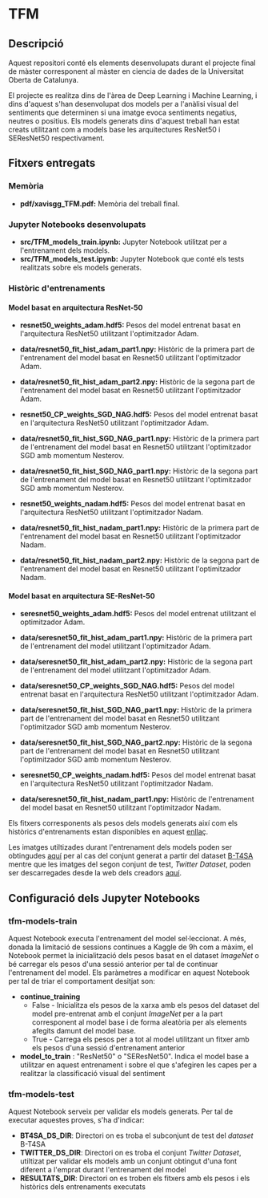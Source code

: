 # TFM

## Descripció
Aquest repositori conté els elements desenvolupats durant el projecte final de màster corresponent al màster en ciencia de dades de la Universitat Oberta de Catalunya.

El projecte es realitza dins de l'àrea de Deep Learning i Machine Learning, i dins d'aquest s'han desenvolupat dos models per a l'anàlisi visual del sentiments que determinen si una imatge evoca sentiments negatius, neutres o positius. Els models generats dins d'aquest treball han estat creats utilitzant com a models base les arquitectures ResNet50 i SEResNet50 respectivament.

## Fitxers entregats
### Memòria 
- **pdf/xavisgg_TFM.pdf:** Memòria del treball final.

### Jupyter Notebooks desenvolupats
- **src/TFM_models_train.ipynb:** Jupyter Notebook utilitzat per a l'entrenament dels models.
- **src/TFM_models_test.ipynb:** Jupyter Notebook que conté els tests realitzats sobre els models generats.

### Històric d'entrenaments

#### Model basat en arquitectura ResNet-50
- **resnet50_weights_adam.hdf5:** Pesos del model entrenat basat en l'arquitectura ResNet50 utilitzant l'optimitzador Adam.
- **data/resnet50_fit_hist_adam_part1.npy:** Històric de la primera part de l'entrenament del model basat en Resnet50 utilitzant l'optimitzador Adam.
- **data/resnet50_fit_hist_adam_part2.npy:** Històric de la segona part de l'entrenament del model basat en Resnet50 utilitzant l'optimitzador Adam.

- **resnet50_CP_weights_SGD_NAG.hdf5:** Pesos del model entrenat basat en l'arquitectura ResNet50 utilitzant l'optimitzador Adam.
- **data/resnet50_fit_hist_SGD_NAG_part1.npy:** Històric de la primera part de l'entrenament del model basat en Resnet50 utilitzant l'optimitzador SGD amb momentum      Nesterov.
- **data/resnet50_fit_hist_SGD_NAG_part1.npy:** Històric de la segona part de l'entrenament del model basat en Resnet50 utilitzant l'optimitzador SGD amb momentum          Nesterov.


- **resnet50_weights_nadam.hdf5:** Pesos del model entrenat basat en l'arquitectura ResNet50 utilitzant l'optimitzador Nadam.
- **data/resnet50_fit_hist_nadam_part1.npy:** Històric de la primera part de l'entrenament del model basat en Resnet50 utilitzant l'optimitzador Nadam.
- **data/resnet50_fit_hist_nadam_part2.npy:** Històric de la segona part de l'entrenament del model basat en Resnet50 utilitzant l'optimitzador Nadam.


#### Model basat en arquitectura SE-ResNet-50

- **seresnet50_weights_adam.hdf5:** Pesos del model entrenat utilitzant el optimitzador Adam.
- **data/seresnet50_fit_hist_adam_part1.npy:** Històric de la primera part de l'entrenament del model utilitzant l'optimitzador Adam.
- **data/seresnet50_fit_hist_adam_part2.npy:** Històric de la segona part de l'entrenament del model  utilitzant l'optimitzador Adam.

- **data/seresnet50_CP_weights_SGD_NAG.hdf5:** Pesos del model entrenat basat en l'arquitectura ResNet50 utilitzant l'optimitzador Adam.
- **data/seresnet50_fit_hist_SGD_NAG_part1.npy:** Històric de la primera part de l'entrenament del model basat en Resnet50 utilitzant l'optimitzador SGD amb momentum      Nesterov.
- **data/seresnet50_fit_hist_SGD_NAG_part2.npy:** Històric de la segona part de l'entrenament del model basat en Resnet50 utilitzant l'optimitzador SGD amb momentum          Nesterov.


- **seresnet50_CP_weights_nadam.hdf5:** Pesos del model entrenat basat en l'arquitectura ResNet50 utilitzant l'optimitzador Nadam.
- **data/seresnet50_fit_hist_nadam_part1.npy:** Històric de l'entrenament del model basat en Resnet50 utilitzant l'optimitzador Nadam.

Els fitxers corresponents als pesos dels models generats així com els històrics d'entrenaments estan disponibles en aquest [enllaç](www.kaggle.com/dataset/e2add917e9b4b51fb8aa857aa92d7f65e38ab2fd073efdd3692fe5a44aec6cb6).

Les imatges utiltizades durant l'entrenament dels models poden ser obtingudes [aquí](www.kaggle.com/dataset/a0bb539e95b3d6cd2e948996deb674493e5955384d83c368d4f02a69d029db27) per al cas del conjunt generat a partir del dataset [B-T4SA](http://www.t4sa.it/) mentre que les imatges del segon conjunt de test, _Twitter Dataset_, poden ser descarregades desde la web dels creadors [aquí](https://www.ee.columbia.edu/ln/dvmm/vso/download/twitter_dataset.html).

## Configuració dels Jupyter Notebooks
### tfm-models-train
Aquest Notebook executa l'entrenament del model sel·leccionat. A més, donada la limitació de sessions continues a Kaggle de 9h com a màxim, el Notebook permet la inicialització dels pesos basat en el dataset _ImageNet_ o bé carregar els pesos d'una sessió anterior per tal de continuar l'entrenament del model. Els paràmetres a modificar en aquest Notebook per tal de triar el comportament desitjat son:

- **continue_training** 
  - False - Inicialitza els pesos de la xarxa amb els pesos del dataset del model pre-entrenat amb el conjunt _ImageNet_ per a la part corresponent al model base i de forma aleatòria per als elements afegits damunt del model base.
  - True - Carrega els pesos per a tot al model utilitzant un fitxer amb els pesos d'una sessió d'entrenament anterior
 - **model_to_train** : "ResNet50" o "SEResNet50". Indica el model base a utilitzar en aquest entrenament i sobre el que s'afegiren les capes per a realitzar la classificació visual del sentiment
 
 ### tfm-models-test
 Aquest Notebook serveix per validar els models generats. Per tal de executar aquestes proves, s'ha d'indicar:
 - **BT4SA_DS_DIR**: Directori on es troba el subconjunt de test del _dataset_ B-T4SA
 - **TWITTER_DS_DIR**: Directori on es troba el conjunt _Twitter Dataset_, utiltizat per validar els models amb un conjunt obtingut d'una font diferent a l'emprat durant l'entrenament del model
 - **RESULTATS_DIR**: Directori on es troben els fitxers amb els pesos i els històrics dels entrenaments executats
 
  
